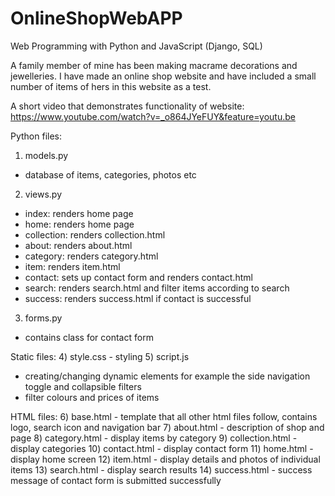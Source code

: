 # OnlineShopWebAPP

Web Programming with Python and JavaScript (Django, SQL)

A family member of mine has been making macrame decorations and jewelleries. I have made an online shop website and have included a small number of items of hers in this website as a test.

A short video that demonstrates functionality of website: https://www.youtube.com/watch?v=_o864JYeFUY&feature=youtu.be

Python files:
1) models.py
- database of items, categories, photos etc
2) views.py
- index: renders home page
- home: renders home page
- collection: renders collection.html
- about: renders about.html
- category: renders category.html
- item: renders item.html
- contact: sets up contact form and renders contact.html
- search: renders search.html and filter items according to search
- success: renders success.html if contact is successful
3) forms.py
- contains class for contact form


Static files:
4) style.css - styling
5) script.js
- creating/changing dynamic elements for example the side navigation toggle and collapsible filters
- filter colours and prices of items


HTML files:
6) base.html - template that all other html files follow, contains logo, search icon and navigation bar
7) about.html - description of shop and page
8) category.html - display items by category
9) collection.html - display categories
10) contact.html - display contact form
11) home.html - display home screen
12) item.html - display details and photos of individual items
13) search.html - display search results
14) success.html - success message of contact form is submitted successfully


